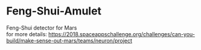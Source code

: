 # Feng-Shui-Amulet
Feng-Shui detector for Mars<br>
for more details: https://2018.spaceappschallenge.org/challenges/can-you-build/make-sense-out-mars/teams/neuron/project
